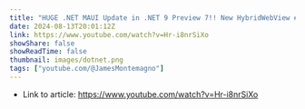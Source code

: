 ```yaml
---
title: "HUGE .NET MAUI Update in .NET 9 Preview 7!! New HybridWebView #dotnet #dotnetmaui"
date: 2024-08-13T20:01:12Z
link: https://www.youtube.com/watch?v=Hr-i8nrSiXo
showShare: false
showReadTime: false
thumbnail: images/dotnet.png
tags: ["youtube.com/@JamesMontemagno"]
---
```



- Link to article: https://www.youtube.com/watch?v=Hr-i8nrSiXo
